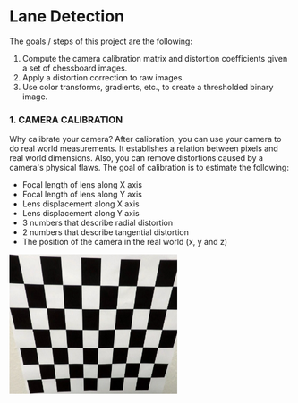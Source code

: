 # Lane Detection

The goals / steps of this project are the following:

1. Compute the camera calibration matrix and distortion coefficients given a set of chessboard images.
2. Apply a distortion correction to raw images.
3. Use color transforms, gradients, etc., to create a thresholded binary image.

### 1. CAMERA CALIBRATION 

Why calibrate your camera?
After calibration, you can use your camera to do real world measurements. It establishes a relation between pixels and real world dimensions. Also, you can remove distortions caused by a camera's physical flaws. The goal of calibration is to estimate the following:

* Focal length of lens along X axis
* Focal length of lens along Y axis
* Lens displacement along X axis
* Lens displacement along Y axis
* 3 numbers that describe radial distortion
* 2 numbers that describe tangential distortion
* The position of the camera in the real world (x, y and z)

<img src="https://github.com/harrykarwasra/autonomous-vehicle/blob/master/images/calibration_after.jpg" width="300" height="250" description = "Chessboard image after calibration" />
